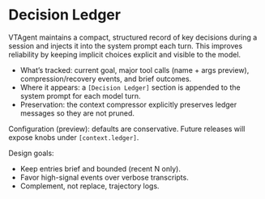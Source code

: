 # Decision Ledger

VTAgent maintains a compact, structured record of key decisions during a session and injects it into the system prompt each turn. This improves reliability by keeping implicit choices explicit and visible to the model.

- What’s tracked: current goal, major tool calls (name + args preview), compression/recovery events, and brief outcomes.
- Where it appears: a `[Decision Ledger]` section is appended to the system prompt for each model turn.
- Preservation: the context compressor explicitly preserves ledger messages so they are not pruned.

Configuration (preview): defaults are conservative. Future releases will expose knobs under `[context.ledger]`.

Design goals:
- Keep entries brief and bounded (recent N only).
- Favor high-signal events over verbose transcripts.
- Complement, not replace, trajectory logs.

